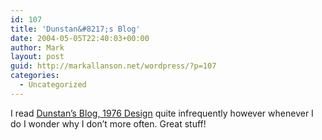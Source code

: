 ```yaml
---
id: 107
title: 'Dunstan&#8217;s Blog'
date: 2004-05-05T22:40:03+00:00
author: Mark
layout: post
guid: http://markallanson.net/wordpress/?p=107
categories:
  - Uncategorized
---
```

I read [Dunstan&#8217;s Blog, 1976 Design](http://1976design.com/blog/ "Dunstan's Blog, 1976 Design") quite infrequently however whenever I do I wonder why I don&#8217;t more often. Great stuff!